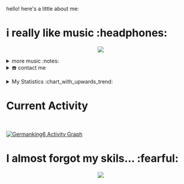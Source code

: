 hello! here's a little about me:

<h1>
  i really like music :headphones:
</h1>

<!-- Nothing weird to see here -->
<p align="center">
<a href="https://spotify.tsurustuneados.com/api/now-playing?open">
    <!-- Music bars move to the beat and are colored based on the track's happiness, danceability and energy! -->
    <img src="https://spotify.tsurustuneados.com/api/now-playing">
</a>
</p>
<details>
<summary>more music :notes:</summary>
<p align="center">
<img src="https://spotify.tsurustuneados.com/api/top-played">
</p>

<p align="center">
</p>
</details>
<details>
  <summary>☎️ contact me</summary>
<div>
  <samp>
    <h2 align="center"> you can contact me 👉👈:</h2>
  <p align="center">
        <a href="https://www.linkedin.com/in/german-jramirez/" target="blank"><img align="center"
         src="https://img.shields.io/badge/linkedin-%231DA1F2.svg?style=for-the-badge&logo=linkedin&logoColor=white"
         alt="azzar" height="30"/></a>
      <a href="https://www.instagram.com/germanking9/" target="blank"><img align="center"
         src="https://img.shields.io/badge/instagram-%23E4405F.svg?style=for-the-badge&logo=Instagram&logoColor=white"
         alt="azzar" height="30"/></a>
      
      <br>
    </p>
  </samp>
</div>
</details>

<p></p>
<details>
    <summary> My Statistics :chart_with_upwards_trend:</summary>

<br/>
<p align="left">
<a href="http://german.tsurustuneados.com/">
<img width="49.5%" src="https://github-readme-stats.vercel.app/api?username=germanking6&show_icons=true&theme=gruvbox&hide_border=true" />
    <img width="49.5%" src="https://github-readme-streak-stats.herokuapp.com/?user=germanking6&theme=gruvbox&hide_border=true" />
</a>
</p>

</details>
<h1>Current Activity</h1>
<br>

[![Germanking6 Activity Graph](https://activity-graph.herokuapp.com/graph?username=germanking6&custom_title=Germanking6%20%20Contribution%20Graph&theme=gruvbox&bg_color=282828&hide_border=true&line=d1a01f&point=c58545)](http://german.tsurustuneados.com/)

<h1>
  I almost forgot my skils... :fearful:
</h1>

<p align="center">
  <img src="https://spotify.tsurustuneados.com/api/skills">
</p>